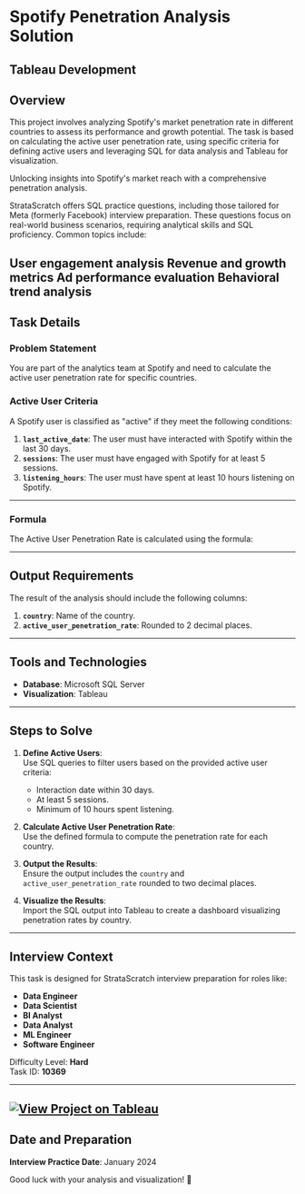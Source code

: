 # Spotify Penetration Analysis Solution
## Tableau Development

## Overview  
This project involves analyzing Spotify's market penetration rate in different countries to assess its performance and growth potential. The task is based on calculating the active user penetration rate, using specific criteria for defining active users and leveraging SQL for data analysis and Tableau for visualization.

Unlocking insights into Spotify's market reach with a comprehensive penetration analysis.

StrataScratch offers SQL practice questions, including those tailored for Meta (formerly Facebook) interview preparation. These questions focus on real-world business scenarios, requiring analytical skills and SQL proficiency. Common topics include:

User engagement analysis
Revenue and growth metrics
Ad performance evaluation
Behavioral trend analysis
---

## Task Details  

### **Problem Statement**  
You are part of the analytics team at Spotify and need to calculate the active user penetration rate for specific countries.  

### **Active User Criteria**  
A Spotify user is classified as "active" if they meet the following conditions:  
1. **`last_active_date`**: The user must have interacted with Spotify within the last 30 days.  
2. **`sessions`**: The user must have engaged with Spotify for at least 5 sessions.  
3. **`listening_hours`**: The user must have spent at least 10 hours listening on Spotify.  

---

### **Formula**  
The Active User Penetration Rate is calculated using the formula:  


---

## Output Requirements  
The result of the analysis should include the following columns:  
1. **`country`**: Name of the country.  
2. **`active_user_penetration_rate`**: Rounded to 2 decimal places.

---

## Tools and Technologies  
- **Database**: Microsoft SQL Server  
- **Visualization**: Tableau  

---

## Steps to Solve  
1. **Define Active Users**:  
   Use SQL queries to filter users based on the provided active user criteria:  
   - Interaction date within 30 days.  
   - At least 5 sessions.  
   - Minimum of 10 hours spent listening.  

2. **Calculate Active User Penetration Rate**:  
   Use the defined formula to compute the penetration rate for each country.

3. **Output the Results**:  
   Ensure the output includes the `country` and `active_user_penetration_rate` rounded to two decimal places.

4. **Visualize the Results**:  
   Import the SQL output into Tableau to create a dashboard visualizing penetration rates by country.  

---

## Interview Context  
This task is designed for StrataScratch interview preparation for roles like:  
- **Data Engineer**  
- **Data Scientist**  
- **BI Analyst**  
- **Data Analyst**  
- **ML Engineer**  
- **Software Engineer**  

Difficulty Level: **Hard**  
Task ID: **10369**  

---
[![View Project on Tableau](https://img.shields.io/badge/Project%20on-Tableau-blue?style=for-the-badge&logo=tableau)](https://public.tableau.com/app/profile/alexander.suris/viz/SpotifyPenetrationAnalysis/SpotifyPenetrationAnalysis)
---

## Date and Preparation  
**Interview Practice Date**: January 2024  

Good luck with your analysis and visualization! 🚀
